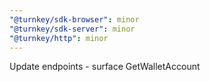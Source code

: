```yaml
---
"@turnkey/sdk-browser": minor
"@turnkey/sdk-server": minor
"@turnkey/http": minor
---
```


Update endpoints - surface GetWalletAccount
